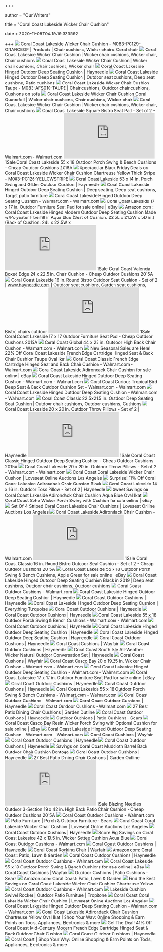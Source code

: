 +++
        
author = "Our Writers"
        
title = "Coral Coast Lakeside Wicker Chair Cushion"
        
date = 2020-11-09T04:19:19.323592
        
+++
[ ![](https://i.pinimg.com/originals/b1/69/d4/b169d447c3df01dbe5ce8b85154464a7.jpg)](https://i.pinimg.com/originals/b1/69/d4/b169d447c3df01dbe5ce8b85154464a7.jpg) Coral Coast Lakeside Wicker Chair Cushion - M083-PC129-ORANGEQF | Products  | Chair cushions, Wicker chairs, Coral chair
[ ![](https://i.pinimg.com/originals/26/7c/34/267c3464ef41e4b599e1c791a2953ce7.jpg)](https://i.pinimg.com/originals/26/7c/34/267c3464ef41e4b599e1c791a2953ce7.jpg) Coral Coast Lakeside Wicker Chair Cushion | Wicker chair cushions, Wicker  chair, Chair cushions
[ ![](https://i.pinimg.com/originals/d2/d2/cd/d2d2cdb0b449250e24576423e084c2f5.jpg)](https://i.pinimg.com/originals/d2/d2/cd/d2d2cdb0b449250e24576423e084c2f5.jpg) Coral Coast Lakeside Wicker Chair Cushion | Wicker chair cushions, Chair  cushions, Wicker chair
[ ![](https://content.haycdn.com/mgen/master:ALZ1110.jpg)](https://content.haycdn.com/mgen/master:ALZ1110.jpg) Coral Coast Lakeside Hinged Outdoor Deep Seating Cushion | Hayneedle
[ ![](https://i.pinimg.com/originals/2c/b2/5a/2cb25a5dee7ae4162e127c044aed3c3b.jpg)](https://i.pinimg.com/originals/2c/b2/5a/2cb25a5dee7ae4162e127c044aed3c3b.jpg) Coral Coast Lakeside Hinged Outdoor Deep Seating Cushion | Outdoor seat  cushions, Deep seat cushions, Patio cushions
[ ![](https://i.pinimg.com/originals/90/76/77/907677637b30f0235bb24fad9f2ae7ae.jpg)](https://i.pinimg.com/originals/90/76/77/907677637b30f0235bb24fad9f2ae7ae.jpg) Coral Coast Lakeside Wicker Chair Cushion Taupe - M083-AFS010-TAUPE | Chair  cushions, Outdoor chair cushions, Cushions on sofa
[ ![](https://i.pinimg.com/474x/2f/40/3a/2f403aa9de43b75f9def1b59db328a2c.jpg)](https://i.pinimg.com/474x/2f/40/3a/2f403aa9de43b75f9def1b59db328a2c.jpg) Coral Coast Lakeside Wicker Chair Cushion Coral Quatrefoil | Wicker chair  cushions, Chair cushions, Wicker chair
[ ![](https://i.pinimg.com/736x/ca/a2/cc/caa2cc94d68f25235267d03c4b56fcfe.jpg)](https://i.pinimg.com/736x/ca/a2/cc/caa2cc94d68f25235267d03c4b56fcfe.jpg) Coral Coast Lakeside Wicker Chair Cushion | Wicker chair cushions, Wicker  chair, Chair cushions
[ ![](https://i5.walmartimages.com/asr/c644784c-9e10-4784-8dc9-96f0d2766614.27cd465be3b8ded3b12b924e9f2439b6.jpeg?odnWidth=612&odnHeight=612&odnBg=ffffff)](https://i5.walmartimages.com/asr/c644784c-9e10-4784-8dc9-96f0d2766614.27cd465be3b8ded3b12b924e9f2439b6.jpeg?odnWidth=612&odnHeight=612&odnBg=ffffff) Coral Coast Lakeside Square Bistro Seat Pad - Set of 2 - Walmart.com -  Walmart.com
[ ![](http://images.hayneedle.com/mgen/imagebywidth.ms?w=500&minh=300&maxh=600&img=master:ALZ1111.jpg)](http://images.hayneedle.com/mgen/imagebywidth.ms?w=500&minh=300&maxh=600&img=master:ALZ1111.jpg) 1Sale Coral Coast Lakeside 55 x 18 Outdoor Porch Swing & Bench Cushions -  Cheap Outdoor Cushions 2015A
[ ![](https://images.prod.meredith.com/product/a85f53d2f7c5d23b013a9b94d78c07a5/1495179756302/l/coral-coast-lakeside-wicker-chair-cushion-chartreuse-yellow-thick-stripe-m083-pc126-yellowstripe)](https://images.prod.meredith.com/product/a85f53d2f7c5d23b013a9b94d78c07a5/1495179756302/l/coral-coast-lakeside-wicker-chair-cushion-chartreuse-yellow-thick-stripe-m083-pc126-yellowstripe) Spectacular Black Friday Deals on Coral Coast Lakeside Wicker Chair Cushion  Chartreuse Yellow Thick Stripe - M083-PC126-YELLOWSTRIPE
[ ![](https://content.haycdn.com/mgen/master:ALZ1112.jpg)](https://content.haycdn.com/mgen/master:ALZ1112.jpg) Coral Coast Lakeside 53 x 14 in. Porch Swing and Glider Outdoor Cushion |  Hayneedle
[ ![](https://i.pinimg.com/originals/e0/28/ca/e028ca65a0799a5f2f180fbebbde2769.jpg)](https://i.pinimg.com/originals/e0/28/ca/e028ca65a0799a5f2f180fbebbde2769.jpg) Coral Coast Lakeside Hinged Outdoor Deep Seating Cushion | Deep seating,  Deep seat cushions, Target patio furniture
[ ![](https://i5.walmartimages.com/asr/301e8065-4628-42d6-a906-3925f5a52abb.4b1a0991f66c9f88d2a41df437f81035.jpeg?odnWidth=612&odnHeight=612&odnBg=ffffff)](https://i5.walmartimages.com/asr/301e8065-4628-42d6-a906-3925f5a52abb.4b1a0991f66c9f88d2a41df437f81035.jpeg?odnWidth=612&odnHeight=612&odnBg=ffffff) Coral Coast Lakeside Hinged Outdoor Deep Seating Cushion - Walmart.com -  Walmart.com
[ ![](https://i.ebayimg.com/00/s/MTAwMFgxMDAw/z/jloAAOSwCTte68hO/$_57.JPG)](https://i.ebayimg.com/00/s/MTAwMFgxMDAw/z/jloAAOSwCTte68hO/$_57.JPG) Coral Coast Lakeside 17 x 17 in. Outdoor Furniture Seat Pad for sale online  | eBay
[ ![](https://images-na.ssl-images-amazon.com/images/I/51Gxsdyy1TL._AC_SX679_.jpg)](https://images-na.ssl-images-amazon.com/images/I/51Gxsdyy1TL._AC_SX679_.jpg) Amazon.com : Coral Coast Lakeside Hinged Modern Outdoor Deep Seating Cushion  Made w/Polyester Fiberfill in Aqua Blue (Seat of Cushion: 22.5L x 21.5W x  5D in.)(Back of Cushion: 24L x 22.5W x
[ ![](http://images.hayneedle.com/mgen/imagebywidth.ms?w=500&minh=300&maxh=600&img=master:JM306.jpg)](http://images.hayneedle.com/mgen/imagebywidth.ms?w=500&minh=300&maxh=600&img=master:JM306.jpg) 1Sale Coral Coast Valencia Boxed Edge 24 x 22.5 in. Chair Cushion - Cheap  Outdoor Cushions 2015A
[ ![](https://i.pinimg.com/originals/f1/9e/47/f19e47eb6706bfbec7efee271c8683f3.jpg)](https://i.pinimg.com/originals/f1/9e/47/f19e47eb6706bfbec7efee271c8683f3.jpg) Coral Coast Lakeside 16 in. Round Bistro Outdoor Seat Cushion - Set of 2 |  www.hayneedle.com | Outdoor seat cushions, Garden seat cushions, Bistro  chairs outdoor
[ ![](http://images.hayneedle.com/mgen/imagebywidth.ms?w=500&minh=300&maxh=600&img=master:ALZ1109.jpg)](http://images.hayneedle.com/mgen/imagebywidth.ms?w=500&minh=300&maxh=600&img=master:ALZ1109.jpg) 1Sale Coral Coast Lakeside 17 x 17 Outdoor Furniture Seat Pad - Cheap  Outdoor Cushions 2015A
[ ![](https://i5.walmartimages.com/asr/1347eda6-a178-4808-b17e-3b8df3d12c3b_1.bf8091e888eff53d0029903bbc00e6c3.jpeg)](https://i5.walmartimages.com/asr/1347eda6-a178-4808-b17e-3b8df3d12c3b_1.bf8091e888eff53d0029903bbc00e6c3.jpeg) Coral Coast Global 44 x 22 in. Outdoor High Back Chair Cushion -  Walmart.com - Walmart.com
[ ![](https://images.prod.meredith.com/product/8d864bf24485ccd0444233c7da5fbda2/1506511507360/l/coral-coast-lakeside-french-edge-cartridge-hinged-seat-and-back-chair-cushion-taupe-oval-ikat)](https://images.prod.meredith.com/product/8d864bf24485ccd0444233c7da5fbda2/1506511507360/l/coral-coast-lakeside-french-edge-cartridge-hinged-seat-and-back-chair-cushion-taupe-oval-ikat) New Seasonal Sales are Here! 22% Off Coral Coast Lakeside French Edge  Cartridge Hinged Seat & Back Chair Cushion Taupe Oval Ikat
[ ![](https://i5.walmartimages.com/asr/c050775e-aa15-4fa9-8cb1-ef07e86f4f0b_1.14f4b97251bb62811ebee8a0bccca432.jpeg)](https://i5.walmartimages.com/asr/c050775e-aa15-4fa9-8cb1-ef07e86f4f0b_1.14f4b97251bb62811ebee8a0bccca432.jpeg) Coral Coast Classic French Edge Cartridge Hinged Seat and Back Chair Cushion  - Walmart.com - Walmart.com
[ ![](https://i.ebayimg.com/images/g/NzcAAOSwQPdfPC-X/s-l1600.jpg)](https://i.ebayimg.com/images/g/NzcAAOSwQPdfPC-X/s-l1600.jpg) Coral Coast Lakeside Adirondack Chair Cushion for sale online | eBay
[ ![](https://i5.walmartimages.com/asr/42ea85b2-aab8-47b0-ad35-e54e389ab6da.75d3fc8e18e0b34b4afb237c18bb1690.jpeg?odnWidth=612&odnHeight=612&odnBg=ffffff)](https://i5.walmartimages.com/asr/42ea85b2-aab8-47b0-ad35-e54e389ab6da.75d3fc8e18e0b34b4afb237c18bb1690.jpeg?odnWidth=612&odnHeight=612&odnBg=ffffff) Coral Coast Lakeside Hinged Outdoor Deep Seating Cushion - Walmart.com -  Walmart.com
[ ![](https://i5.walmartimages.com/asr/909b5c79-b96b-4ae0-92aa-16b9305938e4_1.91e0525f7bc436457cd1cdf1b821341f.jpeg?odnWidth=612&odnHeight=612&odnBg=ffffff)](https://i5.walmartimages.com/asr/909b5c79-b96b-4ae0-92aa-16b9305938e4_1.91e0525f7bc436457cd1cdf1b821341f.jpeg?odnWidth=612&odnHeight=612&odnBg=ffffff) Coral Coast Curious Tropical Bird Deep Seat &amp; Back Outdoor Cushion Set  - Walmart.com - Walmart.com
[ ![](https://i5.walmartimages.com/asr/9b9f284b-e993-4476-a776-70d98c311137.43ec4069da7c18e3f81f6e14da6de530.jpeg)](https://i5.walmartimages.com/asr/9b9f284b-e993-4476-a776-70d98c311137.43ec4069da7c18e3f81f6e14da6de530.jpeg) Coral Coast Lakeside Hinged Outdoor Deep Seating Cushion - Walmart.com -  Walmart.com
[ ![](https://i.pinimg.com/originals/ef/59/f3/ef59f329627da77da4921a80d1dc45bf.jpg)](https://i.pinimg.com/originals/ef/59/f3/ef59f329627da77da4921a80d1dc45bf.jpg) Coral Coast Classic 22.5x21.5 in. Outdoor Deep Seating Seat Cushion |  Outdoor chair cushions, Outdoor cushions, Cushions
[ ![](https://content.haycdn.com/mgen/master:ALZ1118.jpg?is=654,654,0xffffff)](https://content.haycdn.com/mgen/master:ALZ1118.jpg?is=654,654,0xffffff) Coral Coast Lakeside 20 x 20 in. Outdoor Throw Pillows - Set of 2 |  Hayneedle
[ ![](http://images.hayneedle.com/mgen/imagebywidth.ms?w=500&minh=300&maxh=600&img=master:ALZ1028.jpg)](http://images.hayneedle.com/mgen/imagebywidth.ms?w=500&minh=300&maxh=600&img=master:ALZ1028.jpg) 1Sale Coral Coast Classic Hinged Outdoor Deep Seating Cushion - Cheap  Outdoor Cushions 2015A
[ ![](https://i5.walmartimages.com/asr/1cf28fd7-3cb6-4acf-a6ee-03ab0d95e830.84f11f2a7c7e7c923517baa71ba9c0f9.jpeg)](https://i5.walmartimages.com/asr/1cf28fd7-3cb6-4acf-a6ee-03ab0d95e830.84f11f2a7c7e7c923517baa71ba9c0f9.jpeg) Coral Coast Lakeside 20 x 20 in. Outdoor Throw Pillows - Set of 2 -  Walmart.com - Walmart.com
[ ![](https://cdn.filestackcontent.com/resize=w:2000,h:2000,f:crop/auto_image/compress/quality=v:60/onq4ZGEdTK6ns6wHOMp5)](https://cdn.filestackcontent.com/resize=w:2000,h:2000,f:crop/auto_image/compress/quality=v:60/onq4ZGEdTK6ns6wHOMp5) Coral Coast Coral Lakeside Wicker Chair Cushion | Loveseat Online Auctions  Los Angeles
[ ![](https://images.prod.meredith.com/product/1cad5c217b34759463c6a5b844c4c3e8/1537093202570/l/coral-coast-lakeside-adirondack-chair-cushion-black)](https://images.prod.meredith.com/product/1cad5c217b34759463c6a5b844c4c3e8/1537093202570/l/coral-coast-lakeside-adirondack-chair-cushion-black) Surprise! 11% Off Coral Coast Lakeside Adirondack Chair Cushion Black
[ ![](https://content.haycdn.com/mgen/master:ALZ1117.jpg?is=654,654,0xffffff)](https://content.haycdn.com/mgen/master:ALZ1117.jpg?is=654,654,0xffffff) Coral Coast Lakeside 14 x 16 in. Outdoor Toss Pillow - Set of 2 | Hayneedle
[ ![](https://images.prod.meredith.com/product/5e8f584d2fd6c6362d8e6d13ecd419e8/a0ae7b443ebd82edd654ec0c4a35db97ab64cce2a602df697a9a876a0307b9f8/l/coral-coast-lakeside-adirondack-chair-cushion-aqua-blue-oval-ikat)](https://images.prod.meredith.com/product/5e8f584d2fd6c6362d8e6d13ecd419e8/a0ae7b443ebd82edd654ec0c4a35db97ab64cce2a602df697a9a876a0307b9f8/l/coral-coast-lakeside-adirondack-chair-cushion-aqua-blue-oval-ikat) Sweet Savings on Coral Coast Lakeside Adirondack Chair Cushion Aqua Blue  Oval Ikat
[ ![](https://i.ebayimg.com/images/g/bIgAAOSwx3RfJ~9c/s-l640.jpg)](https://i.ebayimg.com/images/g/bIgAAOSwx3RfJ~9c/s-l640.jpg) Coral Coast Soho Wicker Porch Swing with Cushion for sale online | eBay
[ ![](https://cdn.filestackcontent.com/resize=w:528,h:528,f:crop/auto_image/compress/quality=v:60/Pu03RBpDRNcMKBT58Dpo)](https://cdn.filestackcontent.com/resize=w:528,h:528,f:crop/auto_image/compress/quality=v:60/Pu03RBpDRNcMKBT58Dpo) Set Of 4 Striped Coral Coast Lakeside Chair Cushions | Loveseat Online  Auctions Los Angeles
[ ![](https://i5.walmartimages.com/asr/29403e5c-6b8f-41d2-8d1a-76d3c05d0958_1.38cedb74f5e37bc69daf47631cf578d0.jpeg?odnWidth=450&odnHeight=450&odnBg=ffffff)](https://i5.walmartimages.com/asr/29403e5c-6b8f-41d2-8d1a-76d3c05d0958_1.38cedb74f5e37bc69daf47631cf578d0.jpeg?odnWidth=450&odnHeight=450&odnBg=ffffff) Coral Coast Lakeside Adirondack Chair Cushion - Walmart.com
[ ![](http://images.hayneedle.com/mgen/imagebywidth.ms?w=500&minh=300&maxh=600&img=master:ALZ919.jpg)](http://images.hayneedle.com/mgen/imagebywidth.ms?w=500&minh=300&maxh=600&img=master:ALZ919.jpg) 1Sale Coral Coast Classic 16 in. Round Bistro Outdoor Seat Cushion - Set of  2 - Cheap Outdoor Cushions 2015A
[ ![](https://i.ebayimg.com/images/g/LikAAOSwnilfJUAb/s-l640.jpg)](https://i.ebayimg.com/images/g/LikAAOSwnilfJUAb/s-l640.jpg) Coral Coast Lakeside 55 x 18 Outdoor Porch Swing & Bench Cushions, Apple  Green for sale online | eBay
[ ![](https://i.pinimg.com/originals/81/70/94/817094d9a760b946ebdaea197a989ed8.jpg)](https://i.pinimg.com/originals/81/70/94/817094d9a760b946ebdaea197a989ed8.jpg) Coral Coast Lakeside Hinged Outdoor Deep Seating Cushion Black in 2019 |  Deep seat cushions, Outdoor chair cushions, Outdoor cushions
[ ![](https://i5.walmartimages.com/asr/12a3b345-5b4b-4ab5-ae7f-c49f6a97824f.347f345ba779dec7c87402f763249bd0.jpeg?odnHeight=200&odnWidth=200&odnBg=ffffff)](https://i5.walmartimages.com/asr/12a3b345-5b4b-4ab5-ae7f-c49f6a97824f.347f345ba779dec7c87402f763249bd0.jpeg?odnHeight=200&odnWidth=200&odnBg=ffffff) Coral Coast Outdoor Cushions - Walmart.com
[ ![](https://content.haycdn.com/mgen/inuse:ALZ1110.jpg?is=654,654,0xffffff)](https://content.haycdn.com/mgen/inuse:ALZ1110.jpg?is=654,654,0xffffff) Coral Coast Lakeside Hinged Outdoor Deep Seating Cushion | Hayneedle
[ ![](https://content.haycdn.com/mgen/master:ANC300.jpg?is=400,400,0xffffff)](https://content.haycdn.com/mgen/master:ANC300.jpg?is=400,400,0xffffff) Coral Coast Outdoor Cushions | Hayneedle
[ ![](https://everythingturquoise.com/wp-content/uploads/2016/04/Coral-Coast-Lakeside-Hinged-Outdoor-Deep-Seating-Cushion-1000x288.jpg)](https://everythingturquoise.com/wp-content/uploads/2016/04/Coral-Coast-Lakeside-Hinged-Outdoor-Deep-Seating-Cushion-1000x288.jpg) Coral Coast Lakeside Hinged Outdoor Deep Seating Cushion | Everything  Turquoise
[ ![](https://content.haycdn.com/mgen/master:JM1494.jpg?is=400,400,0xffffff)](https://content.haycdn.com/mgen/master:JM1494.jpg?is=400,400,0xffffff) Coral Coast Outdoor Cushions | Hayneedle
[ ![](https://content.haycdn.com/mgen/master:ALZ891.jpg?is=400,400,0xffffff)](https://content.haycdn.com/mgen/master:ALZ891.jpg?is=400,400,0xffffff) Coral Coast Outdoor Cushions | Hayneedle
[ ![](https://i5.walmartimages.com/asr/677b7227-f8b4-48a4-a538-d3c78312ef48_1.66ccdc2c93eaa2599734d3d0602f1342.jpeg)](https://i5.walmartimages.com/asr/677b7227-f8b4-48a4-a538-d3c78312ef48_1.66ccdc2c93eaa2599734d3d0602f1342.jpeg) Coral Coast Lakeside 55 x 18 Outdoor Porch Swing &amp; Bench Cushions -  Walmart.com - Walmart.com
[ ![](https://content.haycdn.com/mgen/master:GHF155.jpg?is=400,400,0xffffff)](https://content.haycdn.com/mgen/master:GHF155.jpg?is=400,400,0xffffff) Coral Coast Outdoor Cushions | Hayneedle
[ ![](https://res.cloudinary.com/powerreviews/image/upload/f_auto,q_auto,h_768,w_auto,c_thumb,h_400/d_portal-no-product-image_ttlfpi.svg/prod/b2bjxmbdbhyynzznyltr.jpg)](https://res.cloudinary.com/powerreviews/image/upload/f_auto,q_auto,h_768,w_auto,c_thumb,h_400/d_portal-no-product-image_ttlfpi.svg/prod/b2bjxmbdbhyynzznyltr.jpg) Coral Coast Lakeside Hinged Outdoor Deep Seating Cushion | Hayneedle
[ ![](https://res.cloudinary.com/powerreviews/image/upload/f_auto,q_auto,h_768,w_auto,c_thumb,h_400/d_portal-no-product-image_ttlfpi.svg/prod/amc0vutbmziaiw1c2ics.jpg)](https://res.cloudinary.com/powerreviews/image/upload/f_auto,q_auto,h_768,w_auto,c_thumb,h_400/d_portal-no-product-image_ttlfpi.svg/prod/amc0vutbmziaiw1c2ics.jpg) Coral Coast Lakeside Hinged Outdoor Deep Seating Cushion | Hayneedle
[ ![](https://content.haycdn.com/mgen/master:MZC070.jpg?is=400,400,0xffffff)](https://content.haycdn.com/mgen/master:MZC070.jpg?is=400,400,0xffffff) Coral Coast Outdoor Cushions | Hayneedle
[ ![](https://secure.img1-fg.wfcdn.com/im/18083280/resize-h600-w600%5Ecompr-r85/5066/50661214/Burgoon+Indoor%2FOutdoor+Cushion+Cover.jpg)](https://secure.img1-fg.wfcdn.com/im/18083280/resize-h600-w600%5Ecompr-r85/5066/50661214/Burgoon+Indoor%2FOutdoor+Cushion+Cover.jpg) Coral Coast Cushions | Wayfair
[ ![](https://content.haycdn.com/mgen/master:JM1509.jpg?is=400,400,0xffffff)](https://content.haycdn.com/mgen/master:JM1509.jpg?is=400,400,0xffffff) Coral Coast Outdoor Cushions | Hayneedle
[ ![](https://content.haycdn.com/mgen/master:PSM305.jpg)](https://content.haycdn.com/mgen/master:PSM305.jpg) Coral Coast South Isle All-Weather Wicker Natural Outdoor Conversation Set  | Hayneedle
[ ![](https://secure.img1-fg.wfcdn.com/im/82528665/resize-h310-w310%5Ecompr-r85/1236/123644266/outdoor-sunbrella-seat-cushion.jpg)](https://secure.img1-fg.wfcdn.com/im/82528665/resize-h310-w310%5Ecompr-r85/1236/123644266/outdoor-sunbrella-seat-cushion.jpg) Coral Coast Cushions | Wayfair
[ ![](https://i5.walmartimages.com/asr/083b029d-f0c7-4123-9271-e85a56799b17.984a28e589c98bde2967eca3d77b6e8e.jpeg)](https://i5.walmartimages.com/asr/083b029d-f0c7-4123-9271-e85a56799b17.984a28e589c98bde2967eca3d77b6e8e.jpeg) Coral Coast Casco Bay 20 x 19.25 in. Wicker Chair Cushion - Walmart.com -  Walmart.com
[ ![](https://i5.walmartimages.com/dfw/6e29e393-3c4f/k2-_59bfe591-a107-4ad7-a23e-3b450a426941.v1.jpg)](https://i5.walmartimages.com/dfw/6e29e393-3c4f/k2-_59bfe591-a107-4ad7-a23e-3b450a426941.v1.jpg) Coral Coast Lakeside Hinged Outdoor Deep Seating Cushion - Walmart.com -  Walmart.com
[ ![](https://i.ebayimg.com/images/g/LscAAOSwAnJfWlSG/s-l1600.jpg)](https://i.ebayimg.com/images/g/LscAAOSwAnJfWlSG/s-l1600.jpg) Coral Coast Lakeside 17 x 17 in. Outdoor Furniture Seat Pad for sale online  | eBay
[ ![](https://content.haycdn.com/mgen/master:JM1506.jpg?is=400,400,0xffffff)](https://content.haycdn.com/mgen/master:JM1506.jpg?is=400,400,0xffffff) Coral Coast Outdoor Cushions | Hayneedle
[ ![](https://content.haycdn.com/mgen/master:MZC073.jpg?is=400,400,0xffffff)](https://content.haycdn.com/mgen/master:MZC073.jpg?is=400,400,0xffffff) Coral Coast Outdoor Cushions | Hayneedle
[ ![](https://i5.walmartimages.com/asr/045d4cb4-7bc2-4704-8441-58537a24c092_1.33b148d015020c32483d060ab28f1376.jpeg)](https://i5.walmartimages.com/asr/045d4cb4-7bc2-4704-8441-58537a24c092_1.33b148d015020c32483d060ab28f1376.jpeg) Coral Coast Lakeside 55 x 18 Outdoor Porch Swing &amp; Bench Cushions -  Walmart.com - Walmart.com
[ ![](https://i5.walmartimages.com/asr/a8f656aa-f5f9-4110-b8ab-5032a14c48de_1.9080d602c09abefa44b4d4ec7eced0ad.jpeg?odnHeight=200&odnWidth=200&odnBg=ffffff)](https://i5.walmartimages.com/asr/a8f656aa-f5f9-4110-b8ab-5032a14c48de_1.9080d602c09abefa44b4d4ec7eced0ad.jpeg?odnHeight=200&odnWidth=200&odnBg=ffffff) Coral Coast Outdoor Cushions - Walmart.com
[ ![](https://content.haycdn.com/mgen/master:ANC272.jpg?is=400,400,0xffffff)](https://content.haycdn.com/mgen/master:ANC272.jpg?is=400,400,0xffffff) Coral Coast Outdoor Cushions | Hayneedle
[ ![](https://i5.walmartimages.com/asr/30c27b10-d093-47e2-9ac8-388042bcf60c_1.c87c55b664efa4336644d68a605962bd.jpeg?odnHeight=200&odnWidth=200&odnBg=ffffff)](https://i5.walmartimages.com/asr/30c27b10-d093-47e2-9ac8-388042bcf60c_1.c87c55b664efa4336644d68a605962bd.jpeg?odnHeight=200&odnWidth=200&odnBg=ffffff) Coral Coast Outdoor Cushions - Walmart.com
[ ![](https://www.gardenoutline.com/wp-content/uploads/2019/05/Best-Patio-Dining-Chair-Cushions-Nautical-Boxed-Edge-Hinged-Outdoor-Deep-Seating-Chair-Cushion-by-Coral-Coast-800x800.jpg)](https://www.gardenoutline.com/wp-content/uploads/2019/05/Best-Patio-Dining-Chair-Cushions-Nautical-Boxed-Edge-Hinged-Outdoor-Deep-Seating-Chair-Cushion-by-Coral-Coast-800x800.jpg) 27 Best Patio Dining Chair Cushions | Garden Outline
[ ![](https://content.haycdn.com/mgen/master:JM498.jpg?is=400,400,0xffffff)](https://content.haycdn.com/mgen/master:JM498.jpg?is=400,400,0xffffff) Coral Coast Outdoor Cushions | Hayneedle
[ ![](https://c.shld.net/rpx/i/s/i/spin/10163512/prod_20325788512?hei=245&wid=245&op_sharpen=1&qlt=85)](https://c.shld.net/rpx/i/s/i/spin/10163512/prod_20325788512?hei=245&wid=245&op_sharpen=1&qlt=85) Outdoor Cushions | Patio Cushions - Sears
[ ![](https://i.ebayimg.com/images/g/gNAAAOSwCpRfLga8/s-l1600.jpg)](https://i.ebayimg.com/images/g/gNAAAOSwCpRfLga8/s-l1600.jpg) Coral Coast Casco Bay Resin Wicker Porch Swing with Optional Cushion for  sale online | eBay
[ ![](https://i5.walmartimages.com/dfw/6e29e393-a786/k2-_a2396cdd-6e76-420a-920a-2f69b2f3a152.v1.jpg)](https://i5.walmartimages.com/dfw/6e29e393-a786/k2-_a2396cdd-6e76-420a-920a-2f69b2f3a152.v1.jpg) Coral Coast Lakeside Hinged Outdoor Deep Seating Cushion - Walmart.com -  Walmart.com
[ ![](https://secure.img1-fg.wfcdn.com/im/89941294/resize-h160-w160%5Ecompr-r85/1237/123740523/French+Coral+Green+Velvet+Seat+Cushion.jpg)](https://secure.img1-fg.wfcdn.com/im/89941294/resize-h160-w160%5Ecompr-r85/1237/123740523/French+Coral+Green+Velvet+Seat+Cushion.jpg) Coral Coast Cushions | Wayfair
[ ![](https://content.haycdn.com/mgen/master:GHF156.jpg?is=400,400,0xffffff)](https://content.haycdn.com/mgen/master:GHF156.jpg?is=400,400,0xffffff) Coral Coast Outdoor Cushions | Hayneedle
[ ![](https://content.haycdn.com/mgen/master:MZC062.jpg?is=400,400,0xffffff)](https://content.haycdn.com/mgen/master:MZC062.jpg?is=400,400,0xffffff) Coral Coast Outdoor Cushions | Hayneedle
[ ![](https://images.prod.meredith.com/product/63f87f79d01d6f0e8b99c1fd8e124a61/1516522181533/l/coral-coast-mudcloth-barrel-back-outdoor-chair-cushion-bentoga)](https://images.prod.meredith.com/product/63f87f79d01d6f0e8b99c1fd8e124a61/1516522181533/l/coral-coast-mudcloth-barrel-back-outdoor-chair-cushion-bentoga) Savings on Coral Coast Mudcloth Barrel Back Outdoor Chair Cushion Bentoga
[ ![](https://content.haycdn.com/mgen/master:MZC060.jpg?is=400,400,0xffffff)](https://content.haycdn.com/mgen/master:MZC060.jpg?is=400,400,0xffffff) Coral Coast Outdoor Cushions | Hayneedle
[ ![](https://www.gardenoutline.com/wp-content/uploads/2019/05/Best-Patio-Dining-Chair-Cushions-Classic-Outdoor-Furniture-Seat-Pad-by-Coral-Coast-800x800.jpg)](https://www.gardenoutline.com/wp-content/uploads/2019/05/Best-Patio-Dining-Chair-Cushions-Classic-Outdoor-Furniture-Seat-Pad-by-Coral-Coast-800x800.jpg) 27 Best Patio Dining Chair Cushions | Garden Outline
[ ![](http://images.hayneedle.com/mgen/imagebywidth.ms?w=500&minh=300&maxh=600&img=master:BZN072.jpg)](http://images.hayneedle.com/mgen/imagebywidth.ms?w=500&minh=300&maxh=600&img=master:BZN072.jpg) 1Sale Blazing Needles Outdoor 3-Section 19 x 42 in. High Back Patio Chair  Cushion - Cheap Outdoor Cushions 2015A
[ ![](https://i5.walmartimages.com/asr/af1a9c31-27e3-4f44-a253-e04004c7430b_1.569e2b229dc103c5cf1ac14f9b6760fd.jpeg?odnHeight=200&odnWidth=200&odnBg=ffffff)](https://i5.walmartimages.com/asr/af1a9c31-27e3-4f44-a253-e04004c7430b_1.569e2b229dc103c5cf1ac14f9b6760fd.jpeg?odnHeight=200&odnWidth=200&odnBg=ffffff) Coral Coast Outdoor Cushions - Walmart.com
[ ![](https://c.shld.net/rpx/i/s/pi/mp/10191671/prod_19136994538?src=https%3A%2F%2Fi.ebayimg.com%2Fimages%2Fg%2F6fgAAOSw09Ve2Lab%2Fs-l1600.jpg&d=1c21562fb97977033f1df1794093bafbdaa83f16&hei=245&wid=245&op_sharpen=1&qlt=85)](https://c.shld.net/rpx/i/s/pi/mp/10191671/prod_19136994538?src=https%3A%2F%2Fi.ebayimg.com%2Fimages%2Fg%2F6fgAAOSw09Ve2Lab%2Fs-l1600.jpg&d=1c21562fb97977033f1df1794093bafbdaa83f16&hei=245&wid=245&op_sharpen=1&qlt=85) Patio Furniture | Porch & Outdoor Furniture - Sears
[ ![](https://cdn.filestackcontent.com/resize=w:2000,h:2000,f:crop/auto_image/compress/quality=v:60/fAz5grNSQvOPHUZFVFiT)](https://cdn.filestackcontent.com/resize=w:2000,h:2000,f:crop/auto_image/compress/quality=v:60/fAz5grNSQvOPHUZFVFiT) Coral Coast Coral Lakeside Wicker Chair Cushion | Loveseat Online Auctions  Los Angeles
[ ![](https://content.haycdn.com/mgen/master:JM1491.jpg?is=400,400,0xffffff)](https://content.haycdn.com/mgen/master:JM1491.jpg?is=400,400,0xffffff) Coral Coast Outdoor Cushions | Hayneedle
[ ![](https://images.prod.meredith.com/product/2ba1fcf6e22a21af3dba0b87385cb2ff/1576860344626/m/coral-coast-lakeside-wicker-chair-cushion-aqua-blue)](https://images.prod.meredith.com/product/2ba1fcf6e22a21af3dba0b87385cb2ff/1576860344626/m/coral-coast-lakeside-wicker-chair-cushion-aqua-blue) Score Big Savings on Coral Coast Lakeside 42 x 19.5 in. Wicker Settee  Cushion Aqua Blue
[ ![](https://i5.walmartimages.com/asr/60861d28-a72e-4b24-a5ad-2639d8e8f8fc_1.2b7132038a5e13906e1bbd7c0d648b20.jpeg?odnHeight=200&odnWidth=200&odnBg=ffffff)](https://i5.walmartimages.com/asr/60861d28-a72e-4b24-a5ad-2639d8e8f8fc_1.2b7132038a5e13906e1bbd7c0d648b20.jpeg?odnHeight=200&odnWidth=200&odnBg=ffffff) Coral Coast Outdoor Cushions - Walmart.com
[ ![](https://content.haycdn.com/mgen/master:MZC071.jpg?is=400,400,0xffffff)](https://content.haycdn.com/mgen/master:MZC071.jpg?is=400,400,0xffffff) Coral Coast Outdoor Cushions | Hayneedle
[ ![](https://secure.img1-fg.wfcdn.com/im/31486920/resize-h600-w600%5Ecompr-r85/8983/8983407/Rocking+Chair.jpg)](https://secure.img1-fg.wfcdn.com/im/31486920/resize-h600-w600%5Ecompr-r85/8983/8983407/Rocking+Chair.jpg) Coral Coast Rocking Chair | Wayfair
[ ![](https://m.media-amazon.com/images/I/710DUkQdYDL._AC_UL320_.jpg)](https://m.media-amazon.com/images/I/710DUkQdYDL._AC_UL320_.jpg) Amazon.com: Coral Coast: Patio, Lawn & Garden
[ ![](https://content.haycdn.com/mgen/master:JM505.jpg?is=400,400,0xffffff)](https://content.haycdn.com/mgen/master:JM505.jpg?is=400,400,0xffffff) Coral Coast Outdoor Cushions | Hayneedle
[ ![](https://i5.walmartimages.com/asr/5c2ece4c-268c-42cd-b108-a2e2151e1440_1.84ddb92d0db615537e9b7ff64e383a82.jpeg?odnHeight=200&odnWidth=200&odnBg=ffffff)](https://i5.walmartimages.com/asr/5c2ece4c-268c-42cd-b108-a2e2151e1440_1.84ddb92d0db615537e9b7ff64e383a82.jpeg?odnHeight=200&odnWidth=200&odnBg=ffffff) Coral Coast Outdoor Cushions - Walmart.com
[ ![](https://i.ebayimg.com/images/g/wpUAAOSwxNRbRLiY/s-l640.jpg)](https://i.ebayimg.com/images/g/wpUAAOSwxNRbRLiY/s-l640.jpg) Coral Coast Lakeside 55 x 18 Outdoor Porch Swing & Bench Cushions for sale  online | eBay
[ ![](https://secure.img1-fg.wfcdn.com/im/51864497/resize-h240-w240%5Ecompr-r85/7224/72246009/default_name.jpg)](https://secure.img1-fg.wfcdn.com/im/51864497/resize-h240-w240%5Ecompr-r85/7224/72246009/default_name.jpg) Coral Coast Cushions | Wayfair
[ ![](https://c.shld.net/rpx/i/s/i/spin/10163512/prod_20325787212?hei=245&wid=245&op_sharpen=1&qlt=85)](https://c.shld.net/rpx/i/s/i/spin/10163512/prod_20325787212?hei=245&wid=245&op_sharpen=1&qlt=85) Outdoor Cushions | Patio Cushions - Sears
[ ![](https://m.media-amazon.com/images/I/41e8+mxKnmL._AC_UL320_.jpg)](https://m.media-amazon.com/images/I/41e8+mxKnmL._AC_UL320_.jpg) Amazon.com: Coral Coast: Patio, Lawn & Garden
[ ![](https://images.prod.meredith.com/content/281474979922983/658998)](https://images.prod.meredith.com/content/281474979922983/658998) Find the Best Savings on Coral Coast Lakeside Wicker Chair Cushion  Chartreuse Yellow
[ ![](https://i5.walmartimages.com/asr/da8520bf-a0ad-4fe2-9050-2018fd180edf.dc1f60a7b9245b6966b715842f6946f8.jpeg?odnHeight=200&odnWidth=200&odnBg=ffffff)](https://i5.walmartimages.com/asr/da8520bf-a0ad-4fe2-9050-2018fd180edf.dc1f60a7b9245b6966b715842f6946f8.jpeg?odnHeight=200&odnWidth=200&odnBg=ffffff) Coral Coast Outdoor Cushions - Walmart.com
[ ![](https://s7d4.scene7.com/ir/render/TropitoneRender/Lakeside-Cushion-731370?wid=700&hei=700&qlt=85&sharpen=1)](https://s7d4.scene7.com/ir/render/TropitoneRender/Lakeside-Cushion-731370?wid=700&hei=700&qlt=85&sharpen=1) Lakeside Cushion Swivel Rocker | Outdoor Patio Furniture | Tropitone
[ ![](https://cdn.filestackcontent.com/resize=w:2000,h:2000,f:crop/auto_image/compress/quality=v:60/kISiVu3YSiCG9E5SxhOj)](https://cdn.filestackcontent.com/resize=w:2000,h:2000,f:crop/auto_image/compress/quality=v:60/kISiVu3YSiCG9E5SxhOj) Coral Coast Coral Lakeside Wicker Chair Cushion | Loveseat Online Auctions  Los Angeles
[ ![](https://i5.walmartimages.com/dfw/6e29e393-d09a/k2-_0c47b510-71e8-47ca-a824-e32ad3d2833c.v1.jpg)](https://i5.walmartimages.com/dfw/6e29e393-d09a/k2-_0c47b510-71e8-47ca-a824-e32ad3d2833c.v1.jpg) Coral Coast Lakeside Hinged Outdoor Deep Seating Cushion - Walmart.com -  Walmart.com
[ ![](https://s4.sywcdn.net/getImage?url=https%3A%2F%2Fimages.hayneedle.com%2Fmgen%2Foptions%3AALZ1113_15_ChartreuseYellowOvalIkat.jpg%3Fis%3D1600%2C1600%2C0xffffff&t=Product&w=1500&h=1500&qlt=100&mrg=1&str=1&s=7d46084a92a95d592d4a3c8bad79dd63)](https://s4.sywcdn.net/getImage?url=https%3A%2F%2Fimages.hayneedle.com%2Fmgen%2Foptions%3AALZ1113_15_ChartreuseYellowOvalIkat.jpg%3Fis%3D1600%2C1600%2C0xffffff&t=Product&w=1500&h=1500&qlt=100&mrg=1&str=1&s=7d46084a92a95d592d4a3c8bad79dd63) Coral Coast Lakeside Adirondack Chair Cushion Chartreuse Yellow Oval Ikat |  Shop Your Way: Online Shopping & Earn Points on Tools, Appliances,  Electronics & more
[ ![](https://images.prod.meredith.com/product/088fba45ecb98a45cc6b4e384f95d2ad/a229df84df0a68dfa4fadf5eda60ee3cb694a308439935efcb15149adcc2def5/l/coral-coast-mid-century-modern-french-edge-cartridge-hinged-seat-and-back-outdoor-chair-cushion)](https://images.prod.meredith.com/product/088fba45ecb98a45cc6b4e384f95d2ad/a229df84df0a68dfa4fadf5eda60ee3cb694a308439935efcb15149adcc2def5/l/coral-coast-mid-century-modern-french-edge-cartridge-hinged-seat-and-back-outdoor-chair-cushion) Get The Deal! 41% Off Coral Coast Mid-Century Modern French Edge Cartridge  Hinged Seat & Back Outdoor Chair Cushion
[ ![](https://content.haycdn.com/mgen/master:ANC304.jpg?is=400,400,0xffffff)](https://content.haycdn.com/mgen/master:ANC304.jpg?is=400,400,0xffffff) Coral Coast Outdoor Cushions | Hayneedle
[ ![](https://s3.sywcdn.net/getImage?url=https%3A%2F%2Fimages.hayneedle.com%2Fmgen%2Foptions%3AJM342_15_Russet.jpg%3Fis%3D1600%2C1600%2C0xffffff&t=Product&w=210&h=210&qlt=100&mrg=1&s=670e30c6155a6ed2c789979e40d29c63)](https://s3.sywcdn.net/getImage?url=https%3A%2F%2Fimages.hayneedle.com%2Fmgen%2Foptions%3AJM342_15_Russet.jpg%3Fis%3D1600%2C1600%2C0xffffff&t=Product&w=210&h=210&qlt=100&mrg=1&s=670e30c6155a6ed2c789979e40d29c63) Coral Coast | Shop Your Way: Online Shopping & Earn Points on Tools,  Appliances, Electronics & more
